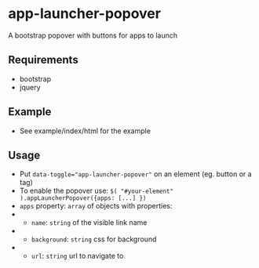 # app-launcher-popover

A bootstrap popover with buttons for apps to launch

## Requirements

- bootstrap
- jquery

## Example

- See example/index/html for the example

## Usage

- Put `data-toggle="app-launcher-popover"` on an element (eg. button or a tag)
- To enable the popover use: `$( "#your-element" ).appLauncherPopover({apps: [...] })`
- `apps` property: `array` of objects with properties:
- - `name`: `string` of the visible link name
- - `background`: `string` css for background
- - `url`: `string` url to navigate to
